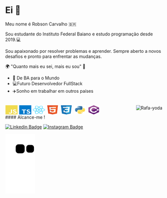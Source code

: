 # Ei 👋

Meu nome é Robson Carvalho 🇧🇷

Sou estudante do Instituto Federal Baiano e estudo programação desde 2019.💻

Sou apaixonado por resolver problemas e aprender. Sempre aberto a novos desafios e pronto para enfrentar as mudanças.

🌍 "Quanto mais eu sei, mais eu sou" 🧠

-   📍 De BA para o Mundo
-   💻Futuro Desenvolvedor FullStack
-   ✈️Sonho em trabalhar em outros países

<div style="display: inline_block"><br>
  <img align="center" alt="Rafa-Js" height="30" width="40" src="https://raw.githubusercontent.com/devicons/devicon/master/icons/javascript/javascript-plain.svg">
  <img align="center" alt="Rafa-Ts" height="30" width="40" src="https://raw.githubusercontent.com/devicons/devicon/master/icons/typescript/typescript-plain.svg">
  <img align="center" alt="Rafa-React" height="30" width="40" src="https://raw.githubusercontent.com/devicons/devicon/master/icons/react/react-original.svg">
  <img align="center" alt="Rafa-HTML" height="30" width="40" src="https://raw.githubusercontent.com/devicons/devicon/master/icons/html5/html5-original.svg">
  <img align="center" alt="Rafa-CSS" height="30" width="40" src="https://raw.githubusercontent.com/devicons/devicon/master/icons/css3/css3-original.svg">
  <img align="center" alt="Rafa-Python" height="30" width="40" src="https://raw.githubusercontent.com/devicons/devicon/master/icons/python/python-original.svg">
  <img align="center" alt="Rafa-Csharp" height="30" width="40" src="https://raw.githubusercontent.com/devicons/devicon/master/icons/csharp/csharp-original.svg">
 <img align="right" alt="Rafa-yoda" src="https://miro.medium.com/max/1600/0*ZFVRrCKEokQ7_81X.gif">
</div>
#### Alcance-me !

[![Linkedin Badge](https://img.shields.io/badge/-LinkedIn-blue?style=flat-square&logo=Linkedin&logoColor=white&link=https://www.linkedin.com/in/robson-carvalho-708a4a207/)](https://www.linkedin.com/in/robson-carvalho-708a4a207/) [![Instagram Badge](https://img.shields.io/badge/-Instagram-violet?style=flat-square&logo=Instagram&logoColor=white&link=https://www.instagram.com/_robsonn_souza/)](https://www.instagram.com/_robsonn_souza/) 

<div>
   
  ![Snake animation](https://github.com/rafaballerini/rafaballerini/blob/output/github-contribution-grid-snake.svg)
 
</div>

